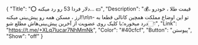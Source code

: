 {
"Title": "⭕️ دلار فردا 53 رو رد میکنه... 💵",
"Description": "💰قیمت طلا ، خودرو ، ارز ، مسکن همه رو پیش‌بینی میکنه!\n\n- تو این اوضاع مملکت همچین کانالی قطعا به درد میخوره؛با کلیک روی عضویت از آخرین پیش‌بینی‌هاش مطلع شو👇🏻",
"Link": "https://t.me/+XLq7lucar7NhMmNk",
"Color": "#40cfcf",
"Button": "پیوستن",
"Show": "off"
}
